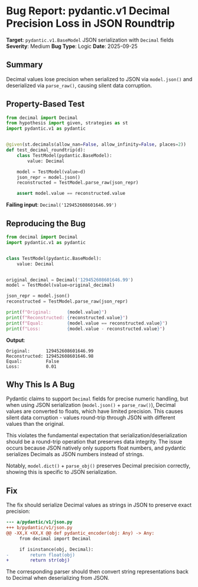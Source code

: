 # Bug Report: pydantic.v1 Decimal Precision Loss in JSON Roundtrip

**Target**: `pydantic.v1.BaseModel` JSON serialization with `Decimal` fields
**Severity**: Medium
**Bug Type**: Logic
**Date**: 2025-09-25

## Summary

Decimal values lose precision when serialized to JSON via `model.json()` and deserialized via `parse_raw()`, causing silent data corruption.

## Property-Based Test

```python
from decimal import Decimal
from hypothesis import given, strategies as st
import pydantic.v1 as pydantic


@given(st.decimals(allow_nan=False, allow_infinity=False, places=2))
def test_decimal_roundtrip(d):
    class TestModel(pydantic.BaseModel):
        value: Decimal

    model = TestModel(value=d)
    json_repr = model.json()
    reconstructed = TestModel.parse_raw(json_repr)

    assert model.value == reconstructed.value
```

**Failing input**: `Decimal('129452608601646.99')`

## Reproducing the Bug

```python
from decimal import Decimal
import pydantic.v1 as pydantic


class TestModel(pydantic.BaseModel):
    value: Decimal


original_decimal = Decimal('129452608601646.99')
model = TestModel(value=original_decimal)

json_repr = model.json()
reconstructed = TestModel.parse_raw(json_repr)

print(f"Original:      {model.value}")
print(f"Reconstructed: {reconstructed.value}")
print(f"Equal:         {model.value == reconstructed.value}")
print(f"Loss:          {model.value - reconstructed.value}")
```

**Output**:
```
Original:      129452608601646.99
Reconstructed: 129452608601646.98
Equal:         False
Loss:          0.01
```

## Why This Is A Bug

Pydantic claims to support `Decimal` fields for precise numeric handling, but when using JSON serialization (`model.json()` + `parse_raw()`), Decimal values are converted to floats, which have limited precision. This causes silent data corruption - values round-trip through JSON with different values than the original.

This violates the fundamental expectation that serialization/deserialization should be a round-trip operation that preserves data integrity. The issue occurs because JSON natively only supports float numbers, and pydantic serializes Decimals as JSON numbers instead of strings.

Notably, `model.dict()` + `parse_obj()` preserves Decimal precision correctly, showing this is specific to JSON serialization.

## Fix

The fix should serialize Decimal values as strings in JSON to preserve exact precision:

```diff
--- a/pydantic/v1/json.py
+++ b/pydantic/v1/json.py
@@ -XX,X +XX,X @@ def pydantic_encoder(obj: Any) -> Any:
     from decimal import Decimal

     if isinstance(obj, Decimal):
-        return float(obj)
+        return str(obj)
```

The corresponding parser should then convert string representations back to Decimal when deserializing from JSON.